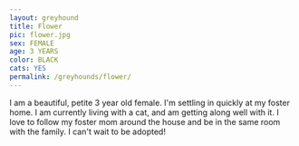 ```yaml
---
layout: greyhound
title: Flower
pic: flower.jpg
sex: FEMALE
age: 3 YEARS
color: BLACK
cats: YES
permalink: /greyhounds/flower/
---
```


I am a beautiful, petite 3 year old female. I'm settling in quickly at my foster home. I am currently living with a cat, and am getting along well with it. I love to follow my foster mom around the house and be in the same room with the family. I can't wait to be adopted! 
